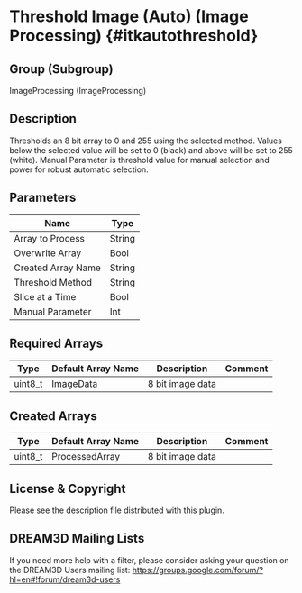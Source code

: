Threshold Image (Auto) (Image Processing) {#itkautothreshold}
=====

## Group (Subgroup) ##

ImageProcessing (ImageProcessing)


## Description ##

Thresholds an 8 bit array to 0 and 255 using the selected method. Values below the selected value will be set
to 0 (black) and above will be set to 255 (white). Manual Parameter is threshold value for manual selection
and power for robust automatic selection.

## Parameters ##

| Name             | Type |
|------------------|------|
| Array to Process | String |
| Overwrite Array| Bool |
| Created Array Name | String |
| Threshold Method | String |
| Slice at a Time | Bool|
| Manual Parameter | Int |

## Required Arrays ##

| Type | Default Array Name | Description | Comment |
|------|--------------------|-------------|---------|
| uint8_t | ImageData | 8 bit image data       | |


## Created Arrays ##

| Type | Default Array Name | Description | Comment |
|------|--------------------|-------------|---------|
| uint8_t | ProcessedArray | 8 bit image data       | |



## License & Copyright ##

Please see the description file distributed with this plugin.

## DREAM3D Mailing Lists ##

If you need more help with a filter, please consider asking your question on the DREAM3D Users mailing list:
https://groups.google.com/forum/?hl=en#!forum/dream3d-users

